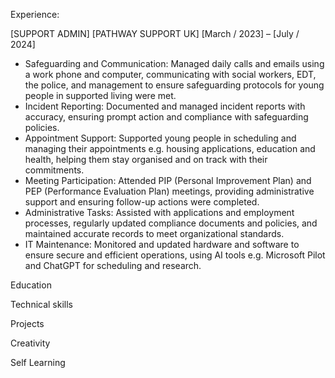 Experience: 

[SUPPORT ADMIN] [PATHWAY SUPPORT UK]
[March / 2023] – [July / 2024]
-	Safeguarding and Communication: Managed daily calls and emails using a work phone and computer, communicating with social workers, EDT, the police, and management to ensure safeguarding protocols for young people in supported living were met.
-	Incident Reporting: Documented and managed incident reports with accuracy, ensuring prompt action and compliance with safeguarding policies.
-	Appointment Support: Supported young people in scheduling and managing their appointments e.g. housing applications, education and health, helping them stay organised and on track with their commitments.
-	Meeting Participation: Attended PIP (Personal Improvement Plan) and PEP (Performance Evaluation Plan) meetings, providing administrative support and ensuring follow-up actions were completed.
-	 Administrative Tasks: Assisted with applications and employment processes, regularly updated compliance documents and policies, and maintained accurate records to meet organizational standards.
-	IT Maintenance: Monitored and updated hardware and software to ensure secure and efficient operations, using AI tools e.g. Microsoft Pilot and ChatGPT for scheduling and research.


Education 

Technical skills 

Projects 

Creativity 

Self Learning 
